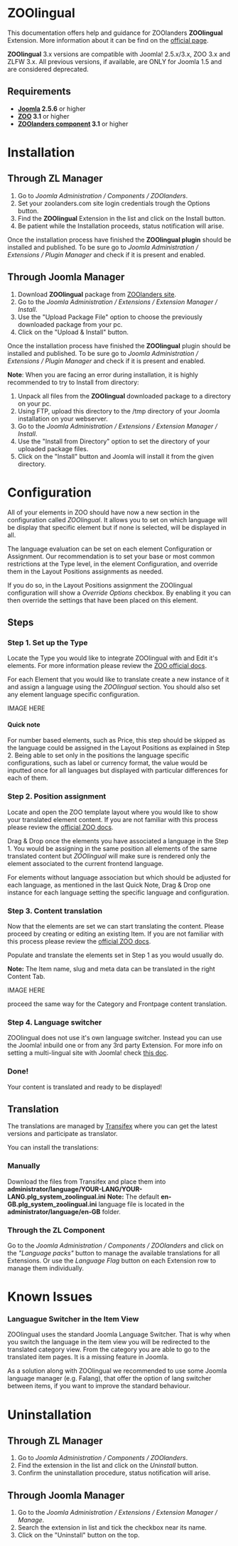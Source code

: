 ZOOlingual
==========

This documentation offers help and guidance for ZOOlanders **ZOOlingual** Extension. More information about it can be find on the [official page](https://www.zoolanders.com/extensions/zoolingual).

**ZOOlingual** 3.x versions are compatible with Joomla! 2.5.x/3.x, ZOO 3.x and ZLFW 3.x. All previous versions, if available, are ONLY for Joomla 1.5 and are considered deprecated.

Requirements
------------

* **[Joomla](http://www.joomla.org) 2.5.6** or higher
* **[ZOO](http://www.yootheme.com/zoo) 3.1** or higher
* **[ZOOlanders component](https://www.zoolanders.com/extensions/zoolanders) 3.1** or higher

Installation
============

Through ZL Manager
------------------

1. Go to *Joomla Administration / Components / ZOOlanders*.
2. Set your zoolanders.com site login credentials trough the Options button.
3. Find the **ZOOlingual** Extension in the list and click on the Install button.
4. Be patient while the Installation proceeds, status notification will arise.

Once the installation process have finished the **ZOOlingual plugin** should be installed and published. To be sure go to *Joomla Administration / Extensions / Plugin Manager* and check if it is present and enabled.

Through Joomla Manager
----------------------

1. Download **ZOOlingual** package from [ZOOlanders site](https://www.zoolanders.com/extensions/zoolingual).
2. Go to the *Joomla Administration / Extensions / Extension Manager / Install*.
4. Use the "Upload Package File" option to choose the previously downloaded package from your pc.
5. Click on the "Upload & Install" button.

Once the installation process have finished the **ZOOlingual** plugin should be installed and published. To be sure go to *Joomla Administration / Extensions / Plugin Manager* and check if it is present and enabled.

**Note**: When you are facing an error during installation, it is highly recommended to try to Install from directory:

1. Unpack all files from the **ZOOlingual** downloaded package to a directory on your pc.
2. Using FTP, upload this directory to the /tmp directory of your Joomla installation on your webserver.
3. Go to the *Joomla Administration / Extensions / Extension Manager / Install*.
4. Use the "Install from Directory" option to set the directory of your uploaded package files.
5. Click on the "Install" button and Joomla will install it from the given directory.

Configuration
=============

All of your elements in ZOO should have now a new section in the configuration called *ZOOlingual*. It allows you to set on which language will be display that specific element but if none is selected, will be displayed in all.

The language evaluation can be set on each element Configuration or Assignment. Our recommendation is to set your base or most common restrictions at the Type level, in the element Configuration, and override them in the Layout Positions assignments as needed.

If you do so, in the Layout Positions assignment the ZOOlingual configuration will show a *Override Options* checkbox. By enabling it you can then override the settings that have been placed on this element.

Steps
-----

### Step 1. Set up the Type

Locate the Type you would like to integrate ZOOlingual with and Edit it's elements. For more information please review the [ZOO official docs](http://www.yootheme.com/zoo/documentation/advanced/assign-elements-to-layout-positions).

For each Element that you would like to translate create a new instance of it and assign a language using the *ZOOlingual* section. You should also set any element language specific configuration.

IMAGE HERE

#### Quick note

For number based elements, such as Price, this step should be skipped as the language could be assigned in the Layout Positions as explained in Step 2. Being able to set only in the positions the language specific configurations, such as label or currency format, the value would be inputted once for all languages but displayed with particular differences for each of them.

### Step 2. Position assignment

Locate and open the ZOO template layout where you would like to show your translated element content. If you are not familiar with this process please review the [official ZOO docs](http://www.yootheme.com/zoo/documentation/advanced/extend-pre-build-types).

Drag & Drop once the elements you have associated a language in the Step 1. You would be assigning in the same position all elements of the same translated content but *ZOOlingual* will make sure is rendered only the element associated to the current frontend language.

For elements without language association but which should be adjusted for each language, as mentioned in the last Quick Note, Drag & Drop one instance for each language setting the specific language and configuration.

### Step 3. Content translation

Now that the elements are set we can start translating the content. Please proceed by creating or editing an existing Item. If you are not familiar with this process please review the [official ZOO docs](http://www.yootheme.com/zoo/documentation/getting-started/create-and-manage-items).

Populate and translate the elements set in Step 1 as you would usually do.

**Note:** The Item name, slug and meta data can be translated in the right Content Tab.

IMAGE HERE

proceed the same way for the Category and Frontpage content translation.

### Step 4. Language switcher

ZOOlingual does not use it's own language switcher. Instead you can use the Joomla! inbuild one or from any 3rd party Extension. For more info on setting a multi-lingual site with Joomla! check [this doc](http://help.joomla.org/files/EN-GB_multilang_tutorial.pdf).

### Done!

Your content is translated and ready to be displayed!

Translation
-----------

The translations are managed by [Transifex](https://www.transifex.com/projects/p/zoolanders/) where you can get the latest versions and participate as translator.

You can install the translations:

### Manually

Download the files from Transifex and place them into **administrator/language/YOUR-LANG/YOUR-LANG.plg_system_zoolingual.ini**
**Note:** The default **en-GB.plg_system_zoolingual.ini** language file is located in the **administrator/language/en-GB** folder.

### Through the ZL Component

Go to the *Joomla Administration / Components / ZOOlanders* and click on the *"Language packs"* button to manage the available translations for all Extensions. Or use the *Language Flag* button on each Extension row to manage them individually.

Known Issues
============

### Languague Switcher in the Item View

ZOOlingual uses the standard Joomla Language Switcher. That is why when you switch the language in the item view you will be redirected to the translated category view. From the category you are able to go to the translated item pages. It is a missing feature in Joomla.

As a solution along with ZOOlingual we recommended to use some Joomla language manager (e.g. Falang), that offer the option of lang switcher between items, if you want to improve the standard behaviour.

Uninstallation
==============

Through ZL Manager
------------------

1. Go to *Joomla Administration / Components / ZOOlanders*.
2. Find the extension in the list and click on the *Uninstall* button.
3. Confirm the uninstallation procedure, status notification will arise.

Through Joomla Manager
----------------------

1. Go to the *Joomla Administration / Extensions / Extension Manager / Manage*.
2. Search the extension in list and tick the checkbox near its name.
3. Click on the "Uninstall" button on the top.
